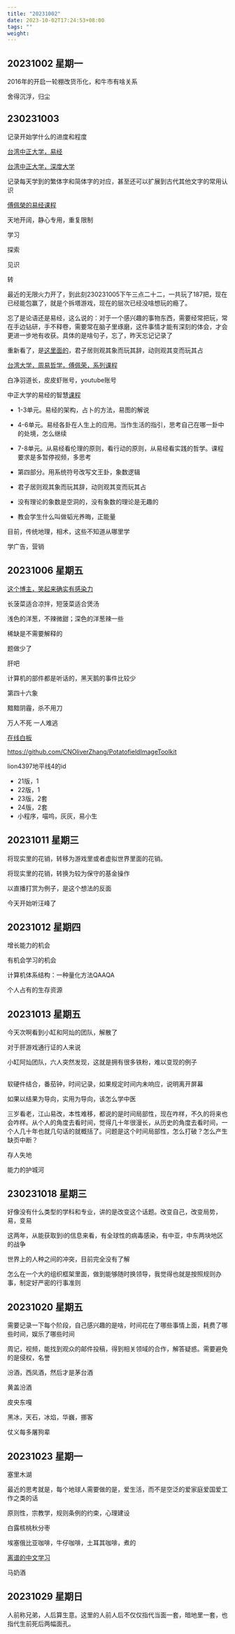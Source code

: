 ```yaml
---
title: "20231002"
date: 2023-10-02T17:24:53+08:00
tags: ""
weight: 
---
```


## 20231002 星期一

2016年的开启一轮棚改货币化，和牛市有啥关系

舍得沉浮，归尘

## 230231003

记录开始学什么的进度和程度

[台湾中正大学，易经](https://www.youtube.com/watch?v=nFzjayZxiQs&list=PLQn99bzkJv9y_4diquwO536aBGsh2xqrT&index=2)

[台湾中正大学，深度大学](https://www.youtube.com/watch?v=wEL5nWBoThw&list=PLQn99bzkJv9wxnnU3nfuFm1MtWDbtps0P)

记录每天学到的繁体字和简体字的对应，甚至还可以扩展到古代其他文字的常用认识

[傅佩榮的易经课程](https://www.youtube.com/watch?v=8aH1-RkSQz0)

天地开阔，静心专用，重复限制

学习

探索

见识

转

最近的无限火力开了，到此刻230231005下午三点二十二，一共玩了187把，现在已经能包赢了，就是个拆塔游戏，现在的层次已经没啥想玩的瘾了。

忘了是论语还是易经，这么说的：对于一个感兴趣的事物东西，需要经常把玩，常在手边钻研，手不释卷，需要常在脑子里琢磨，这件事情才能有深刻的体会，才会更进一步地有收获。具体的是啥句子，忘了，昨天忘记记录了

重新看了，是[这里面的](https://www.youtube.com/watch?v=nFzjayZxiQs&list=PLQn99bzkJv9y_4diquwO536aBGsh2xqrT&index=1)，君子居则观其象而玩其辞，动则观其变而玩其占

[台湾大学，周易哲学，傅佩荣，系列课程](http://ocw.aca.ntu.edu.tw/ntu-ocw/ocw/cou/103S201/15)

白净羽道长，皮皮虾账号，youtube账号

中正大学的易经的智慧[课程](https://www.youtube.com/watch?v=nFzjayZxiQs&list=PLQn99bzkJv9y_4diquwO536aBGsh2xqrT&index=1)

+ 1-3单元。易经的架构，占卜的方法，易图的解说

+ 4-6单元。易经各卦在人生上的应用。当作生活的指引，思考自己在哪一卦中的处境，怎么继续

+ 7-8单元。从易经看伦理的原则，看行动的原则，从易经看实践的哲学。课程要求是多暂停视频，多思考

+ 第四部分。用系统符号改写文王卦，象数逻辑

+ 君子居则观其象而玩其辞，动则观其变而玩其占

+ 没有理论的象数是空洞的，没有象数的理论是无趣的

+ 教会学生什么叫做韬光养晦，正能量

目前，传统地理，相术，这些不知道从哪里学

学广告，营销

## 20231006 星期五

[这个博主，笑起来确实有感染力](https://space.bilibili.com/1143898753)

长菠菜适合凉拌，短菠菜适合煲汤

浅色的洋葱，不辣微甜；深色的洋葱辣一些

稀缺是不需要解释的

题做少了

肝吧

计算机的部件都是听话的，黑天鹅的事件比较少

第四十六象

黯黯阴霾，杀不用刀

万人不死 一人难逃

[在线白板](https://www.tldraw.com/)

<https://github.com/CNOliverZhang/PotatofieldImageToolkit>

lion4397地平线4的id

+ 21版，1
+ 22版，1
+ 23版，2套
+ 24版，2套
+ 小程序，喵呜，灰灰，易小生

## 20231011 星期三

将现实里的花销，转移为游戏里或者虚拟世界里面的花销。

将现实里的花销，转换为较为保守的基金操作

以直播打赏为例子，是这个想法的反面

今天开始听汪峰了

## 20231012 星期四

增长能力的机会

有机会学习的机会

计算机体系结构：一种量化方法QAAQA

个人占有的生存资源

## 20231013 星期五

今天次啊看到小缸和阿灿的团队，解散了

对于肝游戏通行证的人来说

小缸阿灿团队，六人突然发现，这就是拥有很多铁粉，难以变现的例子

## 

软硬件结合，番茄钟，时间记录，如果规定时间内未响应，说明离开屏幕

如果以结果为导向，实用为导向，该怎么学中医

三岁看老，江山易改，本性难移，都说的是时间局部性，现在咋样，不久的将来也会咋样。从个人的角度去看时间，觉得几十年很漫长，从历史的角度去看时间，一个人几十年也就几句话的就概括了。问题是这个时间局部性，怎么打破？怎么产生缺页中断？

存人失地

能力的护城河

## 230231018 星期三

好像没有什么类型的学科和专业，讲的是改变这个话题。改变自己，改变局势，易，变易

这两年，从能获取到i的信息来看，有全球性的病毒感染，有中亚，中东两块地区的战争

世界上的人种之间的冲突，目前完全没有了解

怎么在一个大的组织框架里面，做到能够随时换领导，我觉得也就是按照规则办事，制定好严密的行事准则

## 20231020 星期五

需要记录一下每个阶段，自己感兴趣的是啥，时间花在了哪些事情上面，耗费了哪些时间，娱乐了哪些时间

周记，视频，能找到观众的邮件投稿，得到相关领域的合作，解答疑惑。需要避免的是侵权，名誉

汾酒，西凤酒，然后才是茅台酒

黄盖汾酒

皮央东嘎

黑冰，天石，冰焰，华巍，挪客

仗义每多屠狗辈

## 20231023 星期一

塞里木湖

最近的思考就是，每个地球人需要做的是，爱生活，而不是空泛的爱家庭爱国爱工作之类的话

原则性，宗教学，规则条例的约束，心理建设

白露核桃秋分枣

埃塞俄比亚咖啡，牛仔咖啡，土耳其咖啡，煮的

[离谱的中文学习](https://www.youtube.com/watch?v=NJ8ofMb0rqk)

马奶酒

## 20231029 星期日

人前称兄弟，人后算生意。这里的人前人后不仅仅指代当面一套，暗地里一套，也指代生前死后两幅面孔。